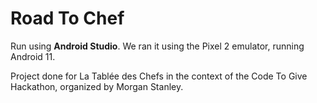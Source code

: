 # Road To Chef

Run using **Android Studio**. We ran it using the Pixel 2 emulator, running Android 11.

Project done for La Tablée des Chefs in the context of the Code To Give Hackathon, organized by Morgan Stanley.
